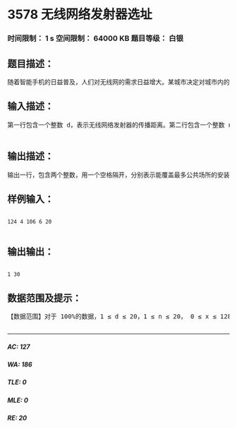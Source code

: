 # 3578 无线网络发射器选址   
### 时间限制： 1 s     空间限制： 64000 KB     题目等级： 白银  
## 题目描述：  

<pre>
随着智能手机的日益普及，人们对无线网的需求日益增大。某城市决定对城市内的公共场所覆盖无线网。假设该城市的布局为由严格平行的 129 条东西向街道和 129 条南北向街道所形成的网格状，并且相邻的平行街道之间的距离都是恒定值 1 。东西向街道从北到南依次编号为0,1,2…128,南北向街道从西到东依次编号为 0,1,2…128。东西向街道和南北向街道相交形成路口，规定编号为 x 的南北向街道和编号为 y 的东西向街道形成的路口的坐标是（x, y）。在某些路口存在一定数量的公共场所。由于政府财政问题，只能安装一个大型无线网络发射器。该无线网络发射器的传播范围是一个以该点为中心，边长为 2*d 的正方形。传播范围包括正方形边界。例如下图是一个 d = 1 的无线网络发射器的覆盖范围示意图。现在政府有关部门准备安装一个传播参数为 d 的无线网络发射器，希望你帮助他们在城 市内找出合适的安装地点，使得覆盖的公共场所最多。
</pre>
  
  
## 输入描述：  

<pre>
第一行包含一个整数 d，表示无线网络发射器的传播距离。第二行包含一个整数 n，表示有公共场所的路口数目。接下来 n 行，每行给出三个整数 x, y, k, 中间用一个空格隔开，分别代表路口的坐标(x, y)以及该路口公共场所的数量。同一坐标只会给出一次。  

</pre>
  
  
## 输出描述：  

<pre>
输出一行，包含两个整数，用一个空格隔开，分别表示能覆盖最多公共场所的安装地点方案数，以及能覆盖的最多公共场所的数量。
</pre>
  
  
## 样例输入：  

<pre><code>
124 4 106 6 20  

</code></pre>
  
  
## 输出输出：  

<pre><code>
1 30
</code></pre>
  
  
## 数据范围及提示：  

<pre>
【数据范围】对于 100%的数据，1 ≤ d ≤ 20，1 ≤ n ≤ 20， 0 ≤ x ≤ 128, 0 ≤ y ≤ 128, 0 < k ≤ 1,000,000。  

</pre>
  
  
***  

##### AC: 127  
##### WA: 186  
##### TLE: 0  
##### MLE: 0  
##### RE: 20  
